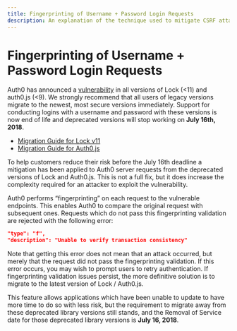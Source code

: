 ```yaml
---
title: Fingerprinting of Username + Password Login Requests
description: An explanation of the technique used to mitigate CSRF attacks for cross-origin authentication requests.
---
```

# Fingerprinting of Username + Password Login Requests

Auth0 has announced a [vulnerability](/migrations#introducing-lock-v11-and-auth0-js-v9) in all versions of Lock (<11) and auth0.js (<9). We strongly recommend that all users of legacy versions migrate to the newest, most secure versions immediately. Support for conducting logins with a username and password with these versions is now end of life and deprecated versions will stop working on **July 16th, 2018**.

* [Migration Guide for Lock v11](/libraries/lock/v11/migration-guide)
* [Migration Guide for Auth0.js](/libraries/auth0js/v9/migration-guide)

To help customers reduce their risk before the July 16th deadline a mitigation has been applied to Auth0 server requests from the deprecated versions of Lock and Auth0.js. This is not a full fix, but it does increase the complexity required for an attacker to exploit the vulnerability.

Auth0 performs “fingerprinting” on each request to the vulnerable endpoints. This enables Auth0 to compare the original request with subsequent ones. Requests which do not pass this fingerprinting validation are rejected with the following error: 

```json
"type": "f",
"description": "Unable to verify transaction consistency"
```

Note that getting this error does not mean that an attack occurred, but merely that the request did not pass the fingerprinting validation. If this error occurs, you may wish to prompt users to retry authentication. If fingerprinting validation issues persist, the more definitive solution is to migrate to the latest version of Lock / Auth0.js.

This feature allows applications which have been unable to update to have more time to do so with less risk, but the requirement to migrate away from these deprecated library versions still stands, and the Removal of Service date for those deprecated library versions is **July 16, 2018**.
